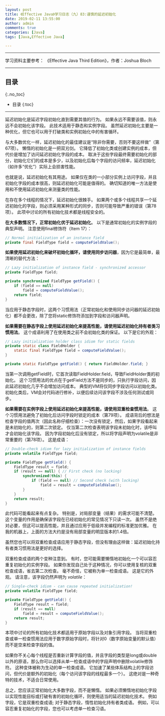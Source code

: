 ```yaml
---
layout: post
title: 《Effective Java》学习日志（九）83:谨慎的延迟初始化
date: 2019-02-11 13:55:00
author: admin
comments: true
categories: [Java]
tags: [Java,Effective Java]

---
```




<!-- more -->

------

学习资料主要参考： 《Effective Java Third Edition》，作者：Joshua Bloch

------

## 目录
{:.no_toc}

* 目录
{:toc}
------

延迟初始化是延迟字段初始化直到需要其值的行为。 如果永远不需要该值，则永远不会初始化该字段。 此技术适用于静态和实例字段。 虽然延迟初始化主要是一种优化，但它也可以用于打破类和实例初始化中的有害循环。 

与大多数优化一样，延迟初始化的最佳建议是“除非你需要，否则不要这样做”（第67项）。 懒惰的初始化是一把双刃剑。 它降低了初始化类或创建实例的成本，但代价是增加了访问延迟初始化字段的成本。 取决于这些字段最终需要初始化的部分，初始化它们的成本是多少，以及初始化后每个字段的访问频率，延迟初始化（如许多“优化”）实际上会损害性能。

也就是说，延迟初始化有其用途。 如果仅在类的一小部分实例上访问字段，并且初始化字段的成本很高，则延迟初始化可能是值得的。 确切知道的唯一方法是使用和不使用延迟初始化来测量类的性能。

在存在多个线程的情况下，延迟初始化很棘手。 如果两个或多个线程共享一个延迟初始化的字段，则必须采用某种形式的同步，否则可能导致严重的错误（第78项）。 此项中讨论的所有初始化技术都是线程安全的。

**在大多数情况下，正常初始化优于延迟初始化**。 以下是通常初始化的实例字段的典型声明。 注意使用final修饰符（Item 17）：

```java
// Normal initialization of an instance field
private final FieldType field = computeFieldValue();
```

**如果使用延迟初始化来破坏初始化循环，请使用同步访问器**，因为它是最简单，最清晰的替代方法：

```java
// Lazy initialization of instance field - synchronized accessor
private FieldType field;

private synchronized FieldType getField() {
    if (field == null)
    	field = computeFieldValue();
    return field;
}
```

当应用于静态字段时，这两个习惯用法（正常初始化和使用同步访问器的延迟初始化）都不会更改，除了您将static修饰符添加到字段和访问器声明。

**如果需要在静态字段上使用延迟初始化来提高性能，请使用延迟初始化持有者类习惯用法**。 这个成语利用了在使用类之前不会初始化类的保证。 以下是它的外观：

```java
// Lazy initialization holder class idiom for static fields
private static class FieldHolder {
	static final FieldType field = computeFieldValue();
}

private static FieldType getField() { return FieldHolder.field; }
```

当第一次调用getField时，它首次读取FieldHolder.field，导致FieldHolder类的初始化。 这个习惯用法的优点在于getField方法不是同步的，只执行字段访问，因此延迟初始化几乎不会增加访问成本。 典型的VM将仅同步字段访问以初始化类。 初始化类后，VM会对代码进行修补，以便后续访问该字段不涉及任何测试或同步。

**如果需要在实例字段上使用延迟初始化来提高性能，请使用双重检查惯用法**。 这个习惯用法避免了初始化后访问字段时锁定的成本（第79项）。 成语背后的想法是检查字段的值两次（因此名称仔细检查）：一次没有锁定，然后，如果字段看起来是未初始化的，则第二次锁定。 仅当第二次检查表明该字段未初始化时，该呼叫才会初始化该字段。 因为字段初始化后没有锁定，所以将字段声明为volatile是非常重要的（第78项）。 这是成语：

```java
// Double-check idiom for lazy initialization of instance fields
private volatile FieldType field;

private FieldType getField() {
    FieldType result = field;
    if (result == null) { // First check (no locking)
        synchronized(this) {
            if (field == null) // Second check (with locking)
            	field = result = computeFieldValue();
        }
    }
    return result;
}
```

此代码可能看起来有点复杂。 特别是，对局部变量（结果）的需求可能不清楚。 这个变量的作用是确保该字段在已经初始化的常见情况下只读一次。 虽然不是绝对必要，但这可以提高性能，并且通过应用于低级并发编程的标准更加优雅。 在我的机器上，上面的方法大约是没有局部变量的明显版本的1.4倍。

虽然您也可以将双重检查成语应用于静态字段，但没有理由这样做：延迟初始化持有者类习惯用法是更好的选择。

双重检查成语的两个变种注意到。 有时，您可能需要懒惰地初始化一个可以容忍重复初始化的实例字段。 如果你发现自己处于这种情况，你可以使用复核的双重检查成语，省去第二次检查。 毫不奇怪，它被称为单一检查成语。 这是它的外观。 请注意，该字段仍然声明为 *volatile*：

```java
// Single-check idiom - can cause repeated initialization!
private volatile FieldType field;

private FieldType getField() {
    FieldType result = field;
    if (result == null)
        field = result = computeFieldValue();
    return result;
}
```

本项中讨论的所有初始化技术都适用于原始字段以及对象引用字段。 当将双重检查或单一检查惯用法应用于数字原始字段时，将针对0（数字原始变量的默认值）而不是空来检查字段的值。

如果你不关心每个线程是否重新计算字段的值，并且字段的类型是long或double以外的原语，那么你可以选择从单一检查成语中的字段声明中删除volatile修饰符。 这种变体被称为生动的单一检查成语。 它加速了某些体系结构上的字段访问，但代价是额外的初始化（每个访问该字段的线程最多一个）。 这绝对是一种奇特的技术，不适合日常使用。

总之，您应该正常初始化大多数字段，而不是懒惰。 如果必须懒惰地初始化字段以实现性能目标或打破有害的初始化循环，则使用适当的延迟初始化技术。 例如字段，它是双重检查成语; 对于静态字段，惰性初始化持有者类成语。 例如，可以容忍重复初始化的字段，您也可以考虑单一检查习语。
